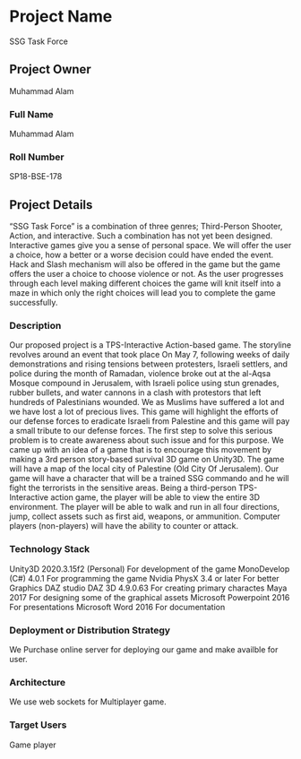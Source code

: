 # Project Name
SSG Task Force

## Project Owner
Muhammad Alam

### Full Name
Muhammad Alam

### Roll Number
SP18-BSE-178

## Project Details
“SSG Task Force” is a combination of three genres; Third-Person Shooter, Action, and interactive. Such a combination has not yet been designed. Interactive games give you a sense of personal space. We will offer the user a choice, how a better or a worse decision could have ended the event. Hack and Slash mechanism will also be offered in the game but the game offers the user a choice to choose violence or not. As the user progresses through each level making different choices the game will knit itself into a maze in which only the right choices will lead you to complete the game successfully. 

### Description
  Our proposed project is a TPS-Interactive Action-based game. The storyline revolves around an event that took place On May 7, following weeks of daily demonstrations and rising tensions between protesters, Israeli settlers, and police during the month of Ramadan, violence broke out at the al-Aqsa Mosque compound in Jerusalem, with Israeli police using stun grenades, rubber bullets, and water cannons in a clash with protestors that left hundreds of Palestinians wounded. We as Muslims have suffered a lot and we have lost a lot of precious lives. This game will highlight the efforts of our defense forces to eradicate Israeli from Palestine and this game will pay a small tribute to our defense forces.
The first step to solve this serious problem is to create awareness about such issue and for this purpose. We came up with an idea of a game that is to encourage this movement by making a 3rd person story-based survival 3D game on Unity3D.
The game will have a map of the local city of Palestine (Old City Of Jerusalem). Our game will have a character that will be a trained SSG commando and he will fight the terrorists in the sensitive areas.
Being a third-person TPS-Interactive action game, the player will be able to view the entire 3D environment. The player will be able to walk and run in all four directions, jump, collect assets such as first aid, weapons, or ammunition. Computer players (non-players) will have the ability to counter or attack.


### Technology Stack
 Unity3D 2020.3.15f2 (Personal)	For development of the game 
 MonoDevelop (C#)	4.0.1	For programming the game
 Nvidia PhysX	3.4 or later	For better Graphics
 DAZ studio	DAZ 3D 4.9.0.63	For creating primary charactes
 Maya	2017	For designing some of the graphical assets
 Microsoft Powerpoint	2016	For presentations
 Microsoft Word	2016	For documentation

 
### Deployment or Distribution Strategy
  We Purchase online server for deploying our game and make availble for user.
### Architecture
  We use web sockets for Multiplayer game.
### Target Users
  Game player
